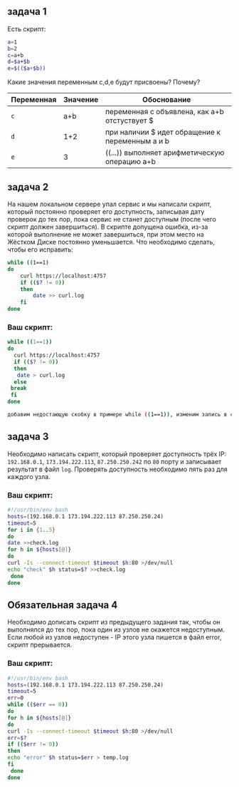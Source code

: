 ## задача 1

Есть скрипт:
```bash
a=1
b=2
c=a+b
d=$a+$b
e=$(($a+$b))
```

Какие значения переменным c,d,e будут присвоены? Почему?

| Переменная  | Значение | Обоснование |
| ------------- | ------------- | ------------- |
| `c`  | a+b  | переменная c объявлена, как a+b отстуствует $    |
| `d`  | 1+2  | при наличии $ идет обращение к переменным a и b  |
| `e`  |  3   | ((...)) выполняет арифметическую операцию a+b    |


## задача 2
На нашем локальном сервере упал сервис и мы написали скрипт, который постоянно проверяет его доступность, записывая дату проверок до тех пор, пока сервис не станет доступным (после чего скрипт должен завершиться). В скрипте допущена ошибка, из-за которой выполнение не может завершиться, при этом место на Жёстком Диске постоянно уменьшается. Что необходимо сделать, чтобы его исправить:
```bash
while ((1==1)
do
	curl https://localhost:4757
	if (($? != 0))
	then
		date >> curl.log
	fi
done
```

### Ваш скрипт:
```bash
while ((1==1)) 
do 
  curl https://localhost:4757
  if (($? != 0))
  then 
   date > curl.log
  else
 break
 fi
done

добавим недостающую скобку в примере while ((1==1)), изменим запись в curl.log, чтобы каждая новая запись перезаписывала предыдущую, добавть уловие else, завершаюшее скрипт
```

## задача 3
Необходимо написать скрипт, который проверяет доступность трёх IP: `192.168.0.1`, `173.194.222.113`, `87.250.250.242` по `80` порту и записывает результат в файл `log`. Проверять доступность необходимо пять раз для каждого узла.

### Ваш скрипт:
```bash
#!/usr/bin/env bash
hosts=(192.168.0.1 173.194.222.113 87.250.250.24)
timeout=5
for i in {1..5}
do
date >>check.log
for h in ${hosts[@]}
do
curl -Is --connect-timeout $timeout $h:80 >/dev/null
echo "check" $h status=$? >>check.log
 done
done
```

## Обязательная задача 4
Необходимо дописать скрипт из предыдущего задания так, чтобы он выполнялся до тех пор, пока один из узлов не окажется недоступным. Если любой из узлов недоступен - IP этого узла пишется в файл error, скрипт прерывается.

### Ваш скрипт:
```bash
#!/usr/bin/env bash
hosts=(192.168.0.1 173.194.222.113 87.250.250.24)
timeout=5
err=0
while (($err == 0))
do
for h in ${hosts[@]}
do
curl -Is --connect-timeout $timeout $h:80 >/dev/null
err=$?
if (($err != 0))
then
echo "error" $h status=$err > temp.log
fi
 done
done
```

